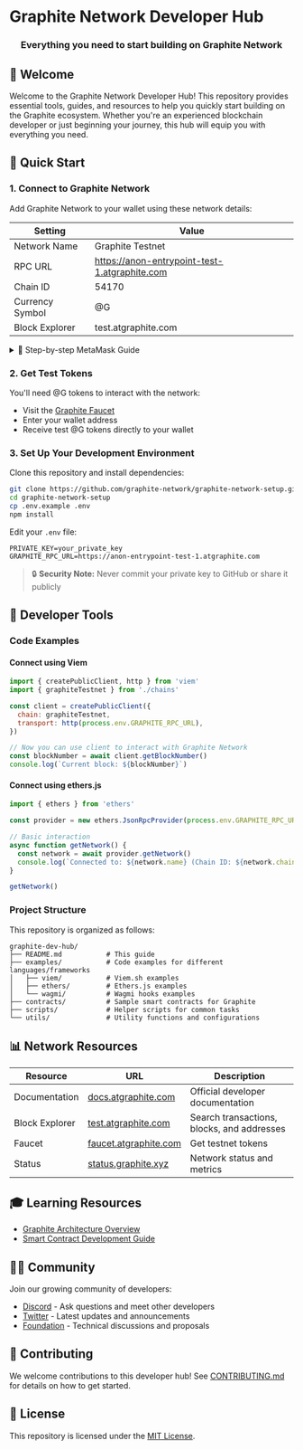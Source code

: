 # Graphite Network Developer Hub

<div align="center">
  <h3>Everything you need to start building on Graphite Network</h3>
</div>

## 👋 Welcome

Welcome to the Graphite Network Developer Hub! This repository provides essential tools, guides, and resources to help you quickly start building on the Graphite ecosystem. Whether you're an experienced blockchain developer or just beginning your journey, this hub will equip you with everything you need.

## 🚀 Quick Start

### 1. Connect to Graphite Network

Add Graphite Network to your wallet using these network details:

| Setting | Value |
|---------|-------|
| Network Name | Graphite Testnet |
| RPC URL | https://anon-entrypoint-test-1.atgraphite.com |
| Chain ID | 54170 |
| Currency Symbol | @G |
| Block Explorer | test.atgraphite.com |

<details>
<summary>📱 Step-by-step MetaMask Guide</summary>

1. Open MetaMask and click on the network dropdown at the top
2. Select "Add Network"
3. Click "Add Network Manually"
4. Fill in the network details above
5. Click "Save"
</details>

### 2. Get Test Tokens

You'll need @G tokens to interact with the network:

- Visit the [Graphite Faucet](https://faucet.atgraphite.com)
- Enter your wallet address
- Receive test @G tokens directly to your wallet

### 3. Set Up Your Development Environment

Clone this repository and install dependencies:

```bash
git clone https://github.com/graphite-network/graphite-network-setup.git
cd graphite-network-setup
cp .env.example .env
npm install
```

Edit your `.env` file:

```
PRIVATE_KEY=your_private_key
GRAPHITE_RPC_URL=https://anon-entrypoint-test-1.atgraphite.com
```

> 🔒 **Security Note:** Never commit your private key to GitHub or share it publicly

## 🧰 Developer Tools

### Code Examples

#### Connect using Viem

```javascript
import { createPublicClient, http } from 'viem'
import { graphiteTestnet } from './chains'

const client = createPublicClient({
  chain: graphiteTestnet,
  transport: http(process.env.GRAPHITE_RPC_URL),
})

// Now you can use client to interact with Graphite Network
const blockNumber = await client.getBlockNumber()
console.log(`Current block: ${blockNumber}`)
```

#### Connect using ethers.js

```javascript
import { ethers } from 'ethers'

const provider = new ethers.JsonRpcProvider(process.env.GRAPHITE_RPC_URL)

// Basic interaction
async function getNetwork() {
  const network = await provider.getNetwork()
  console.log(`Connected to: ${network.name} (Chain ID: ${network.chainId})`)
}

getNetwork()
```

### Project Structure

This repository is organized as follows:

```
graphite-dev-hub/
├── README.md           # This guide
├── examples/           # Code examples for different languages/frameworks
│   ├── viem/           # Viem.sh examples
│   ├── ethers/         # Ethers.js examples
│   └── wagmi/          # Wagmi hooks examples
├── contracts/          # Sample smart contracts for Graphite
├── scripts/            # Helper scripts for common tasks
└── utils/              # Utility functions and configurations
```

## 📊 Network Resources

| Resource | URL | Description |
|----------|-----|-------------|
| Documentation | [docs.atgraphite.com](https://docs.atgraphite.com) | Official developer documentation |
| Block Explorer | [test.atgraphite.com](https://test.atgraphite.com) | Search transactions, blocks, and addresses |
| Faucet | [faucet.atgraphite.com](https://faucet.atgraphite.com) | Get testnet tokens |
| Status | [status.graphite.xyz](atgraphite.com/marketing-staking-program) | Network status and metrics |

## 🎓 Learning Resources

- [Graphite Architecture Overview](https://docs.atgraphite.com)
- [Smart Contract Development Guide](https://docs.atgraphite.com/build-on-graphite/how-to-deploy-smart-contracts-using-hardhat-a-step-by-step-guide)

## 👨‍💻 Community

Join our growing community of developers:

- [Discord](http://discord.gg/k6kNNeQGv7) - Ask questions and meet other developers
- [Twitter](https://X.com/GraphiteNetwork) - Latest updates and announcements
- [Foundation](https://t.me/graphitenetwork) - Technical discussions and proposals

## 🤝 Contributing

We welcome contributions to this developer hub! See [CONTRIBUTING.md](CONTRIBUTING.md) for details on how to get started.

## 📜 License

This repository is licensed under the [MIT License](LICENSE).
